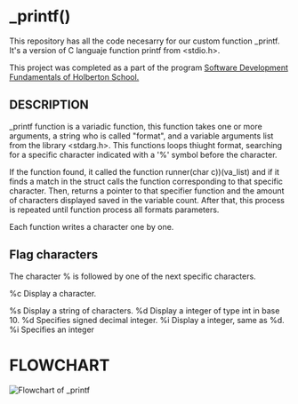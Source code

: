 
# _printf()

This repository has all the code necesarry for our custom function _printf.
It's a version of C languaje function printf from <stdio.h>.

This project was completed as a part of the program [Software Development Fundamentals of Holberton School.](https://holbertonschool.uy/)

## DESCRIPTION

_printf function is a variadic function, this function takes one or more arguments, a string who is called "format", and a variable arguments list from the library <stdarg.h>.
This functions loops thiught format, searching for a specific character indicated with a '%' symbol before the character.

If the function found, it called the function runner(char c))(va_list) and if it finds a match in the struct calls the function corresponding to that specific character.
Then, returns a pointer to that specifier function and the amount of characters displayed saved in the variable count.
After that, this process is repeated until function process all formats parameters.

Each function writes a character one by one.

## Flag characters
The character % is followed by one of the next specific characters.

%c
    Display a character.
    
%s 
    Display a string of characters.
%d 
    Display a integer of type int in base 10. %d Specifies signed decimal integer.
%i
    Display a integer, same as %d. %i Specifies an integer

# FLOWCHART
![Flowchart of _printf](https://i.imgur.com/WqmtXuH.jpeg)

